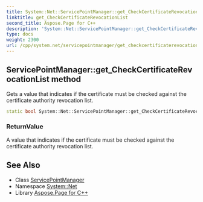 ```yaml
---
title: System::Net::ServicePointManager::get_CheckCertificateRevocationList method
linktitle: get_CheckCertificateRevocationList
second_title: Aspose.Page for C++
description: 'System::Net::ServicePointManager::get_CheckCertificateRevocationList method. Gets a value that indicates if the certificate must be checked against the certificate authority revocation list in C++.'
type: docs
weight: 2300
url: /cpp/system.net/servicepointmanager/get_checkcertificaterevocationlist/
---
```

## ServicePointManager::get_CheckCertificateRevocationList method


Gets a value that indicates if the certificate must be checked against the certificate authority revocation list.

```cpp
static bool System::Net::ServicePointManager::get_CheckCertificateRevocationList()
```


### ReturnValue

A value that indicates if the certificate must be checked against the certificate authority revocation list.

## See Also

* Class [ServicePointManager](../)
* Namespace [System::Net](../../)
* Library [Aspose.Page for C++](../../../)
